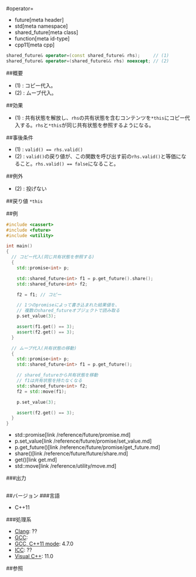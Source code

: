 #operator=
* future[meta header]
* std[meta namespace]
* shared_future[meta class]
* function[meta id-type]
* cpp11[meta cpp]

```cpp
shared_future& operator=(const shared_future& rhs);     // (1)
shared_future& operator=(shared_future&& rhs) noexcept; // (2)
```

##概要
- (1) : コピー代入。
- (2) : ムーブ代入。


##効果
- (1) : 共有状態を解放し、`rhs`の共有状態を含むコンテンツを`*this`にコピー代入する。`rhs`と`*this`が同じ共有状態を参照するようになる。


##事後条件
- (1) : `valid() == rhs.valid()`
- (2) : `valid()`の戻り値が、この関数を呼び出す前の`rhs.valid()`と等価になること。`rhs.valid() == false`になること。


##例外
- (2) : 投げない


##戻り値
`*this`


##例
```cpp
#include <cassert>
#include <future>
#include <utility>

int main()
{
  // コピー代入(同じ共有状態を参照する)
  {
    std::promise<int> p;

    std::shared_future<int> f1 = p.get_future().share();
    std::shared_future<int> f2;

    f2 = f1; // コピー

    // 1つのpromiseによって書き込まれた結果値を、
    // 複数のshared_futureオブジェクトで読み取る
    p.set_value(3);

    assert(f1.get() == 3);
    assert(f2.get() == 3);
  }

  // ムーブ代入(共有状態の移動)
  {
    std::promise<int> p;
    std::shared_future<int> f1 = p.get_future();

    // shared_futureから共有状態を移動
    // f1は共有状態を持たなくなる
    std::shared_future<int> f2;
    f2 = std::move(f1);

    p.set_value(3);

    assert(f2.get() == 3);
  }
}
```
* std::promise[link /reference/future/promise.md]
* p.set_value[link /reference/future/promise/set_value.md]
* p.get_future()[link /reference/future/promise/get_future.md]
* share()[link /reference/future/future/share.md]
* get()[link get.md]
* std::move[link /reference/utility/move.md]

###出力
```
```

##バージョン
###言語
- C++11

###処理系
- [Clang](/implementation.md#clang): ??
- [GCC](/implementation.md#gcc): 
- [GCC, C++11 mode](/implementation.md#gcc): 4.7.0
- [ICC](/implementation.md#icc): ??
- [Visual C++](/implementation.md#visual_cpp): 11.0


##参照


